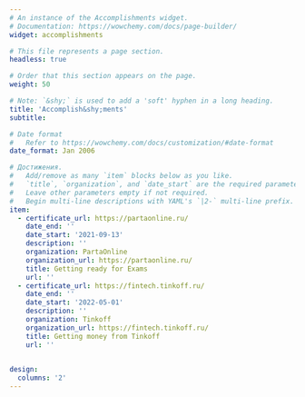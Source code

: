 ```yaml
---
# An instance of the Accomplishments widget.
# Documentation: https://wowchemy.com/docs/page-builder/
widget: accomplishments

# This file represents a page section.
headless: true

# Order that this section appears on the page.
weight: 50

# Note: `&shy;` is used to add a 'soft' hyphen in a long heading.
title: 'Accomplish&shy;ments'
subtitle:

# Date format
#   Refer to https://wowchemy.com/docs/customization/#date-format
date_format: Jan 2006

# Достижения.
#   Add/remove as many `item` blocks below as you like.
#   `title`, `organization`, and `date_start` are the required parameters.
#   Leave other parameters empty if not required.
#   Begin multi-line descriptions with YAML's `|2-` multi-line prefix.
item:
  - certificate_url: https://partaonline.ru/
    date_end: ''
    date_start: '2021-09-13'
    description: ''
    organization: PartaOnline
    organization_url: https://partaonline.ru/
    title: Getting ready for Exams
    url: ''
  - certificate_url: https://fintech.tinkoff.ru/
    date_end: ''
    date_start: '2022-05-01'
    description: ''
    organization: Tinkoff
    organization_url: https://fintech.tinkoff.ru/
    title: Getting money from Tinkoff
    url: ''
 

design:
  columns: '2'
---
```

